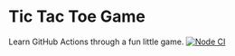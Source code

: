 # Tic Tac Toe Game

Learn GitHub Actions through a fun little game.
[![Node CI](https://github.com/omb06/github-actions-for-ci/actions/workflows/node.js.yml/badge.svg)](https://github.com/omb06/github-actions-for-ci/actions/workflows/node.js.yml)
